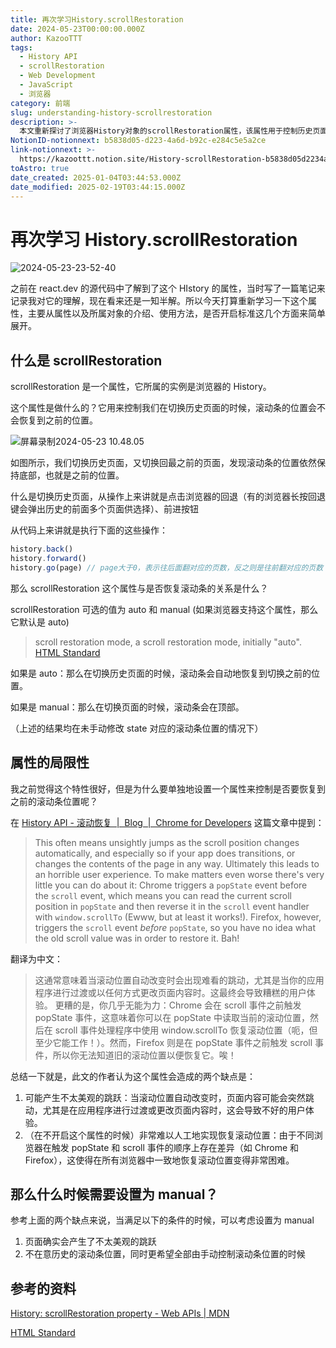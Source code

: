 ```yaml
---
title: 再次学习History.scrollRestoration
date: 2024-05-23T00:00:00.000Z
author: KazooTTT
tags:
  - History API
  - scrollRestoration
  - Web Development
  - JavaScript
  - 浏览器
category: 前端
slug: understanding-history-scrollrestoration
description: >-
  本文重新探讨了浏览器History对象的scrollRestoration属性，该属性用于控制历史页面切换时滚动条是否恢复到之前的位置。scrollRestoration属性有两个可选值：auto和manual。当设置为auto时，滚动条会自动恢复到切换前的位置；若设置为manual，则滚动条保持在页面顶部。文章还讨论了该属性的局限性，包括可能导致的页面跳动和在不同浏览器中实现一致滚动恢复的困难。最后，文章建议在页面出现不美观跳跃或需要手动控制滚动条位置时，应将scrollRestoration设置为manual。
NotionID-notionnext: b5838d05-d223-4a6d-b92c-e284c5e5a2ce
link-notionnext: >-
  https://kazoottt.notion.site/History-scrollRestoration-b5838d05d2234a6db92ce284c5e5a2ce
toAstro: true
date_created: 2025-01-04T03:44:53.000Z
date_modified: 2025-02-19T03:44:15.000Z
---
```


# 再次学习 History.scrollRestoration

![2024-05-23-23-52-40](<https://pictures.kazoottt.top/2024/05/20240523-96faf635fa38b9f54a7567a75d91e46c.jpeg>)

之前在 react.dev 的源代码中了解到了这个 HIstory 的属性，当时写了一篇笔记来记录我对它的理解，现在看来还是一知半解。所以今天打算重新学习一下这个属性，主要从属性以及所属对象的介绍、使用方法，是否开启标准这几个方面来简单展开。

## 什么是 scrollRestoration

scrollRestoration 是一个属性，它所属的实例是浏览器的 History。

这个属性是做什么的？它用来控制我们在切换历史页面的时候，滚动条的位置会不会恢复到之前的位置。

![屏幕录制2024-05-23 10.48.05](<https://pictures.kazoottt.top/2024/05/20240523-247544493f4d8292bbac76db53881606.gif>)

如图所示，我们切换历史页面，又切换回最之前的页面，发现滚动条的位置依然保持底部，也就是之前的位置。

什么是切换历史页面，从操作上来讲就是点击浏览器的回退（有的浏览器长按回退键会弹出历史的前面多个页面供选择）、前进按钮

从代码上来讲就是执行下面的这些操作：

```js
history.back()
history.forward()
history.go(page) // page大于0，表示往后面翻对应的页数，反之则是往前翻对应的页数
```

那么 scrollRestoration 这个属性与是否恢复滚动条的关系是什么？

scrollRestoration 可选的值为 auto 和 manual (如果浏览器支持这个属性，那么它默认是 auto)

> scroll restoration mode, a scroll restoration mode, initially "auto". [HTML Standard](<https://html.spec.whatwg.org/multipage/browsing-the-web.html#she-scroll-restoration-mode>)

如果是 auto：那么在切换历史页面的时候，滚动条会自动地恢复到切换之前的位置。

如果是 manual：那么在切换页面的时候，滚动条会在顶部。

（上述的结果均在未手动修改 state 对应的滚动条位置的情况下）

## 属性的局限性

我之前觉得这个特性很好，但是为什么要单独地设置一个属性来控制是否要恢复到之前的滚动条位置呢？

在 [History API - 滚动恢复  |  Blog  |  Chrome for Developers](<https://developer.chrome.com/blog/history-api-scroll-restoration>) 这篇文章中提到：

> This often means unsightly jumps as the scroll position changes automatically, and especially so if your app does transitions, or changes the contents of the page in any way. Ultimately this leads to an horrible user experience.
> To make matters even worse there's very little you can do about it: Chrome triggers a `popState` event before the `scroll` event, which means you can read the current scroll position in `popState` and then reverse it in the `scroll` event handler with `window.scrollTo` (Ewww, but at least it works!). Firefox, however, triggers the `scroll` event *before* `popState`, so you have no idea what the old scroll value was in order to restore it. Bah!

翻译为中文：

> 这通常意味着当滚动位置自动改变时会出现难看的跳动，尤其是当你的应用程序进行过渡或以任何方式更改页面内容时。这最终会导致糟糕的用户体验。
> 更糟的是，你几乎无能为力：Chrome 会在 scroll 事件之前触发 popState 事件，这意味着你可以在 popState 中读取当前的滚动位置，然后在 scroll 事件处理程序中使用 window.scrollTo 恢复滚动位置（呃，但至少它能工作！）。然而，Firefox 则是在 popState 事件之前触发 scroll 事件，所以你无法知道旧的滚动位置以便恢复它。唉！

总结一下就是，此文的作者认为这个属性会造成的两个缺点是：

1. 可能产生不太美观的跳跃：当滚动位置自动改变时，页面内容可能会突然跳动，尤其是在应用程序进行过渡或更改页面内容时，这会导致不好的用户体验。
2. （在不开启这个属性的时候）非常难以人工地实现恢复滚动位置：由于不同浏览器在触发 popState 和 scroll 事件的顺序上存在差异（如 Chrome 和 Firefox），这使得在所有浏览器中一致地恢复滚动位置变得非常困难。

## 那么什么时候需要设置为 manual？

参考上面的两个缺点来说，当满足以下的条件的时候，可以考虑设置为 manual

1. 页面确实会产生了不太美观的跳跃
2. 不在意历史的滚动条位置，同时更希望全部由手动控制滚动条位置的时候

## 参考的资料

[History: scrollRestoration property - Web APIs | MDN](<https://developer.mozilla.org/en-US/docs/Web/API/History/scrollRestoration>)

[HTML Standard](<https://html.spec.whatwg.org/multipage/nav-history-apis.html#dom-history-scroll-restoration>)
